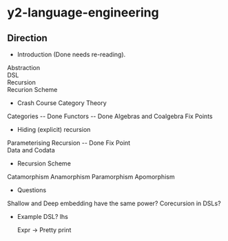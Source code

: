 # y2-language-engineering

## Direction
* Introduction (Done needs re-reading).

 Abstraction  
 DSL  
 Recursion  
 Recurion Scheme
 
* Crash Course Category Theory

 Categories -- Done
 Functors -- Done
 Algebras and Coalgebra
 Fix Points
 
* Hiding (explicit) recursion

 Parameterising Recursion  -- Done 
 Fix Point  
 Data and Codata  
 
* Recursion Scheme

 Catamorphism
 Anamorphism
 Paramorphism
 Apomorphism
 
* Questions

Shallow and Deep embedding have the same power?
Corecursion in DSLs?

* Example DSL? lhs

  Expr -> Pretty print

